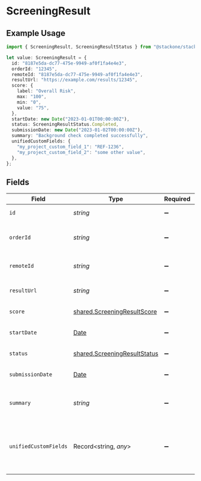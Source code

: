 # ScreeningResult

## Example Usage

```typescript
import { ScreeningResult, ScreeningResultStatus } from "@stackone/stackone-client-ts/sdk/models/shared";

let value: ScreeningResult = {
  id: "8187e5da-dc77-475e-9949-af0f1fa4e4e3",
  orderId: "12345",
  remoteId: "8187e5da-dc77-475e-9949-af0f1fa4e4e3",
  resultUrl: "https://example.com/results/12345",
  score: {
    label: "Overall Risk",
    max: "100",
    min: "0",
    value: "75",
  },
  startDate: new Date("2023-01-01T00:00:00Z"),
  status: ScreeningResultStatus.Completed,
  submissionDate: new Date("2023-01-02T00:00:00Z"),
  summary: "Background check completed successfully",
  unifiedCustomFields: {
    "my_project_custom_field_1": "REF-1236",
    "my_project_custom_field_2": "some other value",
  },
};
```

## Fields

| Field                                                                                         | Type                                                                                          | Required                                                                                      | Description                                                                                   | Example                                                                                       |
| --------------------------------------------------------------------------------------------- | --------------------------------------------------------------------------------------------- | --------------------------------------------------------------------------------------------- | --------------------------------------------------------------------------------------------- | --------------------------------------------------------------------------------------------- |
| `id`                                                                                          | *string*                                                                                      | :heavy_minus_sign:                                                                            | Unique identifier                                                                             | 8187e5da-dc77-475e-9949-af0f1fa4e4e3                                                          |
| `orderId`                                                                                     | *string*                                                                                      | :heavy_minus_sign:                                                                            | Order ID associated with this result                                                          | 12345                                                                                         |
| `remoteId`                                                                                    | *string*                                                                                      | :heavy_minus_sign:                                                                            | Provider's unique identifier                                                                  | 8187e5da-dc77-475e-9949-af0f1fa4e4e3                                                          |
| `resultUrl`                                                                                   | *string*                                                                                      | :heavy_minus_sign:                                                                            | URL to view the detailed result                                                               | https://example.com/results/12345                                                             |
| `score`                                                                                       | [shared.ScreeningResultScore](../../../sdk/models/shared/screeningresultscore.md)             | :heavy_minus_sign:                                                                            | Score information                                                                             |                                                                                               |
| `startDate`                                                                                   | [Date](https://developer.mozilla.org/en-US/docs/Web/JavaScript/Reference/Global_Objects/Date) | :heavy_minus_sign:                                                                            | Start date of the screening                                                                   | 2023-01-01T00:00:00Z                                                                          |
| `status`                                                                                      | [shared.ScreeningResultStatus](../../../sdk/models/shared/screeningresultstatus.md)           | :heavy_minus_sign:                                                                            | Result status                                                                                 | completed                                                                                     |
| `submissionDate`                                                                              | [Date](https://developer.mozilla.org/en-US/docs/Web/JavaScript/Reference/Global_Objects/Date) | :heavy_minus_sign:                                                                            | Submission date of the screening                                                              | 2023-01-02T00:00:00Z                                                                          |
| `summary`                                                                                     | *string*                                                                                      | :heavy_minus_sign:                                                                            | Summary of the screening result                                                               | Background check completed successfully                                                       |
| `unifiedCustomFields`                                                                         | Record<string, *any*>                                                                         | :heavy_minus_sign:                                                                            | Custom Unified Fields configured in your StackOne project                                     | {<br/>"my_project_custom_field_1": "REF-1236",<br/>"my_project_custom_field_2": "some other value"<br/>} |